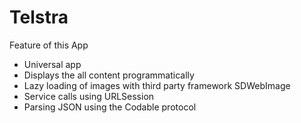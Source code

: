 # Telstra


Feature of this App
- Universal app 
- Displays the all content programmatically
- Lazy loading of images with third party framework SDWebImage
- Service calls using URLSession
- Parsing JSON using the Codable protocol

